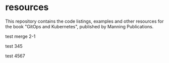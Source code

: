 # resources
This repository contains the code listings, examples and other resources for the book "GitOps and Kubernetes", published by Manning Publications.

test merge 2-1

test 345

test 4567